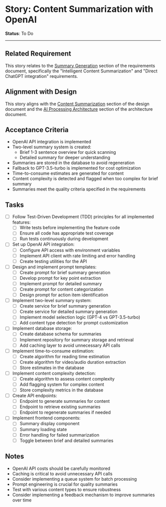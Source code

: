 # Story: Content Summarization with OpenAI

**Status**: To Do

---

## Related Requirement
This story relates to the [Summary Generation](../requirements.md#2-content-organization) section of the requirements document, specifically the "Intelligent Content Summarization" and "Direct ChatGPT integration" requirements.

## Alignment with Design
This story aligns with the [Content Summarization](../design.md#feature-content-summarization) section of the design document and the [AI Processing Architecture](../architecture.md#ai-processing-architecture) section of the architecture document.

## Acceptance Criteria
- OpenAI API integration is implemented
- Two-level summary system is created:
  - Brief 1-3 sentence overview for quick scanning
  - Detailed summary for deeper understanding
- Summaries are stored in the database to avoid regeneration
- Fallback to GPT-3.5-turbo is implemented for cost optimization
- Time-to-consume estimates are generated for content
- Content complexity is detected and flagged when too complex for brief summary
- Summaries meet the quality criteria specified in the requirements

## Tasks
- [ ] Follow Test-Driven Development (TDD) principles for all implemented features:
  - [ ] Write tests before implementing the feature code
  - [ ] Ensure all code has appropriate test coverage
  - [ ] Run tests continuously during development
- [ ] Set up OpenAI API integration:
  - [ ] Configure API access with environment variables
  - [ ] Implement API client with rate limiting and error handling
  - [ ] Create testing utilities for the API
- [ ] Design and implement prompt templates:
  - [ ] Create prompt for brief summary generation
  - [ ] Develop prompt for key point extraction
  - [ ] Implement prompt for detailed summary
  - [ ] Create prompt for content categorization
  - [ ] Design prompt for action item identification
- [ ] Implement two-level summary system:
  - [ ] Create service for brief summary generation
  - [ ] Create service for detailed summary generation
  - [ ] Implement model selection logic (GPT-4 vs GPT-3.5-turbo)
  - [ ] Add content type detection for prompt customization
- [ ] Implement database storage:
  - [ ] Create database schema for summaries
  - [ ] Implement repository for summary storage and retrieval
  - [ ] Add caching layer to avoid unnecessary API calls
- [ ] Implement time-to-consume estimation:
  - [ ] Create algorithm for reading time estimation
  - [ ] Create algorithm for video/audio duration extraction
  - [ ] Store estimates in the database
- [ ] Implement content complexity detection:
  - [ ] Create algorithm to assess content complexity
  - [ ] Add flagging system for complex content
  - [ ] Store complexity metrics in the database
- [ ] Create API endpoints:
  - [ ] Endpoint to generate summaries for content
  - [ ] Endpoint to retrieve existing summaries
  - [ ] Endpoint to regenerate summaries if needed
- [ ] Implement frontend components:
  - [ ] Summary display component
  - [ ] Summary loading state
  - [ ] Error handling for failed summarization
  - [ ] Toggle between brief and detailed summaries

## Notes
- OpenAI API costs should be carefully monitored
- Caching is critical to avoid unnecessary API calls
- Consider implementing a queue system for batch processing
- Prompt engineering is crucial for quality summaries
- Test with various content types to ensure robustness
- Consider implementing a feedback mechanism to improve summaries over time 